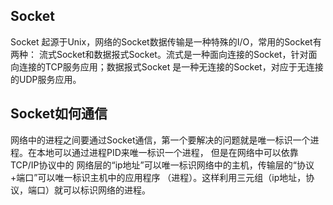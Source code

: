 ## Socket
Socket 起源于Unix，网络的Socket数据传输是一种特殊的I/O，常用的Socket有两种：
流式Socket和数据报式Socket。流式是一种面向连接的Socket，针对面向连接的TCP服务应用；数据报式Socket
是一种无连接的Socket，对应于无连接的UDP服务应用。

## Socket如何通信
网络中的进程之间要通过Socket通信，第一个要解决的问题就是唯一标识一个进程。在本地可以通过进程PID来唯一标识一个进程，
但是在网络中可以依靠TCP/IP协议中的 网络层的“ip地址”可以唯一标识网络中的主机，传输层的“协议+端口”可以唯一标识主机中的应用程序
（进程）。这样利用三元组（ip地址，协议，端口）就可以标识网络的进程。